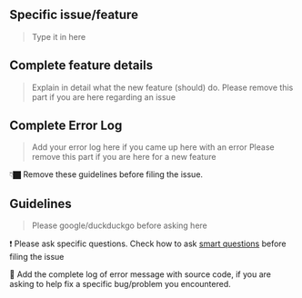## Specific issue/feature
> Type it in here

## Complete feature details
> Explain in detail what the new feature (should) do.
> Please remove this part if you are here regarding an issue

## Complete Error Log
> Add your error log here if you came up here with an error
> Please remove this part if you are here for a new feature

👇🏿 Remove these guidelines before filing the issue.

## Guidelines 

> Please google/duckduckgo before asking here

❗ Please ask specific questions. Check how to ask [smart questions](http://catb.org/~esr/faqs/smart-questions.html) before filing the issue

🐛 Add the complete log of error message with source code, if you are asking to help fix a specific bug/problem you encountered. 


